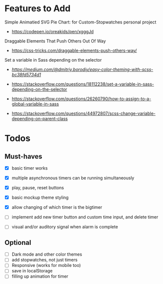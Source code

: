 

# Features to Add

Simple Animatied SVG Pie Chart: for Custom-Stopwatches personal project
- https://codepen.io/oreakids/pen/xgggJd

Draggable Elements That Push Others Out Of Way
- https://css-tricks.com/draggable-elements-push-others-way/

Set a variable in Sass depending on the selector
- *https://medium.com/@dmitriy.borodiy/easy-color-theming-with-scss-bc38fd5734d1*

- https://stackoverflow.com/questions/18112238/set-a-variable-in-sass-depending-on-the-selector
- https://stackoverflow.com/questions/26260790/how-to-assign-to-a-global-variable-in-sass
- https://stackoverflow.com/questions/44972807/scss-change-variable-depending-on-parent-class


# Todos

## Must-haves
- [x] basic timer works
- [x] multiple asynchronous timers can be running simultaneously
- [x] play, pause, reset buttons
- [x] basic mockup theme styling
- [x] allow changing of which timer is the bigtimer 
- [ ] implement add new timer button and custom time input, and delete timer
- [ ] visual and/or auditory signal when alarm is complete



## Optional
- [ ] Dark mode and other color themes
- [ ] add stopwatches, not just timers
- [ ] Responsive (works for mobile too)
- [ ] save in localStorage
- [ ] filling up animation for timer